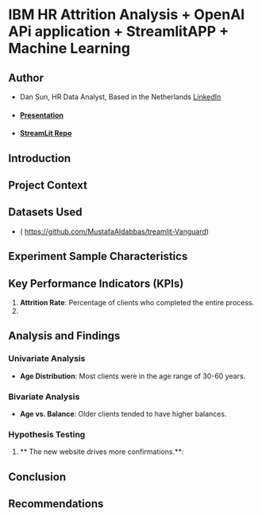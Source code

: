 
# IBM HR Attrition Analysis + OpenAI APi application + StreamlitAPP + Machine Learning

## Author 

* Dan Sun, HR Data Analyst, Based in the Netherlands
 [LinkedIn](https://www.linkedin.com/in/dan-sun-9b3315186/)
* #### [Presentation](https://docs.google.com/presentation/d/1QExXBfxfjfP2gHYvaqqBnFfNU1tlZfjzHE_W40hva3o/edit?usp=sharing)
* #### [StreamLit Repo]()

## Introduction



## Project Context



## Datasets Used
* ( https://github.com/MustafaAldabbas/treamlit-Vanguard)



## Experiment Sample Characteristics



## Key Performance Indicators (KPIs)

1. **Attrition Rate**: Percentage of clients who completed the entire process.
2. 


## Analysis and Findings

### Univariate Analysis
- **Age Distribution**: Most clients were in the age range of 30-60 years.



### Bivariate Analysis
- **Age vs. Balance**: Older clients tended to have higher balances.


### Hypothesis Testing
1. ** The new website drives more confirmations.**:



## Conclusion



## Recommendations

